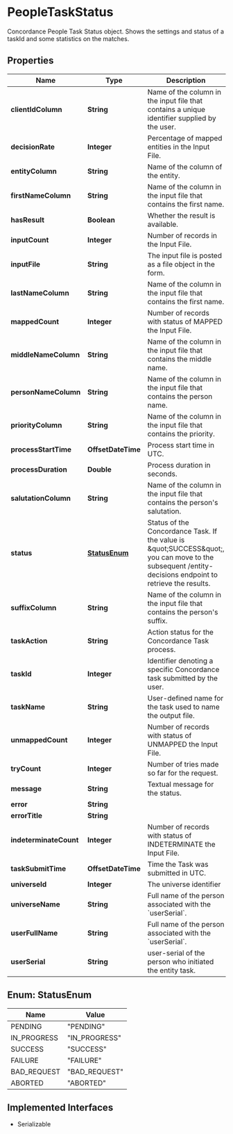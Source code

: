 

# PeopleTaskStatus

Concordance People Task Status object. Shows the settings and status of a taskId and some statistics on the matches. 

## Properties

Name | Type | Description | Notes
------------ | ------------- | ------------- | -------------
**clientIdColumn** | **String** | Name of the column in the input file that contains a unique identifier supplied by the user. |  [optional]
**decisionRate** | **Integer** | Percentage of mapped entities in the Input File. |  [optional]
**entityColumn** | **String** | Name of the column of the entity.  |  [optional]
**firstNameColumn** | **String** | Name of the column in the input file that contains the first name. |  [optional]
**hasResult** | **Boolean** | Whether the result is available. |  [optional]
**inputCount** | **Integer** | Number of records in the Input File. |  [optional]
**inputFile** | **String** | The input file is posted as a file object in the form.  |  [optional]
**lastNameColumn** | **String** | Name of the column in the input file that contains the first name.  |  [optional]
**mappedCount** | **Integer** | Number of records with status of MAPPED the Input File. |  [optional]
**middleNameColumn** | **String** | Name of the column in the input file that contains the middle name.  |  [optional]
**personNameColumn** | **String** | Name of the column in the input file that contains the person name.  |  [optional]
**priorityColumn** | **String** | Name of the column in the input file that contains the priority.  |  [optional]
**processStartTime** | **OffsetDateTime** | Process start time in UTC. |  [optional]
**processDuration** | **Double** | Process duration in seconds. |  [optional]
**salutationColumn** | **String** | Name of the column in the input file that contains the person&#39;s salutation.  |  [optional]
**status** | [**StatusEnum**](#StatusEnum) | Status of the Concordance Task. If the value is \&quot;SUCCESS\&quot;, you can move to the subsequent /entity-decisions endpoint to retrieve the results. |  [optional]
**suffixColumn** | **String** | Name of the column in the input file that contains the person&#39;s suffix.  |  [optional]
**taskAction** | **String** | Action status for the Concordance Task process. |  [optional]
**taskId** | **Integer** | Identifier denoting a specific Concordance task submitted by the user. |  [optional]
**taskName** | **String** | User-defined name for the task used to name the output file. |  [optional]
**unmappedCount** | **Integer** | Number of records with status of UNMAPPED the Input File. |  [optional]
**tryCount** | **Integer** | Number of tries made so far for the request. |  [optional]
**message** | **String** | Textual message for the status. |  [optional]
**error** | **String** |  |  [optional]
**errorTitle** | **String** |  |  [optional]
**indeterminateCount** | **Integer** | Number of records with status of INDETERMINATE the Input File. |  [optional]
**taskSubmitTime** | **OffsetDateTime** | Time the Task was submitted in UTC. |  [optional]
**universeId** | **Integer** | The universe identifier |  [optional]
**universeName** | **String** | Full name of the person associated with the &#x60;userSerial&#x60;.  |  [optional]
**userFullName** | **String** | Full name of the person associated with the &#x60;userSerial&#x60;.  |  [optional]
**userSerial** | **String** | user-serial of the person who initiated the entity task. |  [optional]



## Enum: StatusEnum

Name | Value
---- | -----
PENDING | &quot;PENDING&quot;
IN_PROGRESS | &quot;IN_PROGRESS&quot;
SUCCESS | &quot;SUCCESS&quot;
FAILURE | &quot;FAILURE&quot;
BAD_REQUEST | &quot;BAD_REQUEST&quot;
ABORTED | &quot;ABORTED&quot;


## Implemented Interfaces

* Serializable


